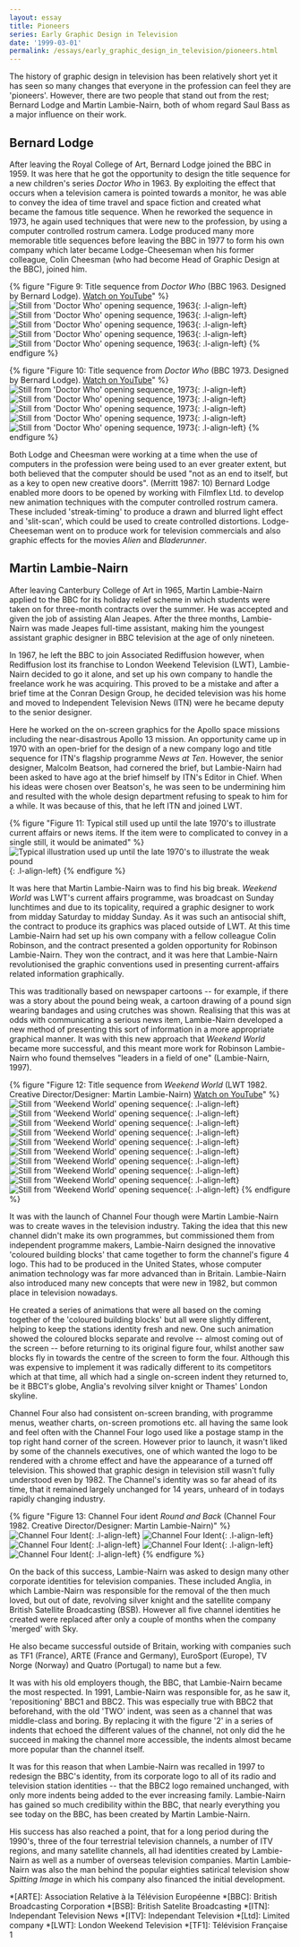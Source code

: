 ```yaml
---
layout: essay
title: Pioneers
series: Early Graphic Design in Television
date: '1999-03-01'
permalink: /essays/early_graphic_design_in_television/pioneers.html
---
```

The history of graphic design in television has been relatively short yet it has seen so many changes that everyone in the profession can feel they are 'pioneers'. However, there are two people that stand out from the rest; Bernard Lodge and Martin Lambie-Nairn, both of whom regard Saul Bass as a major influence on their work.

## Bernard Lodge
After leaving the Royal College of Art, Bernard Lodge joined the BBC in 1959. It was here that he got the opportunity to design the title sequence for a new children's series <cite>Doctor Who</cite> in 1963. By exploiting the effect that occurs when a television camera is pointed towards a monitor, he was able to convey the idea of time travel and space fiction and created what became the famous title sequence. When he reworked the sequence in 1973, he again used techniques that were new to the profession, by using a computer controlled rostrum camera. Lodge produced many more memorable title sequences before leaving the BBC in 1977 to form his own company which later became Lodge-Cheeseman when his former colleague, Colin Cheesman (who had become Head of Graphic Design at the BBC), joined him.

{% figure "Figure 9: Title sequence from <cite>Doctor Who</cite> (BBC 1963. Designed by Bernard Lodge). [Watch on YouTube](https://www.youtube.com/watch?v=Oz7e9kQ2-Uk)" %}
![Still from 'Doctor Who' opening sequence, 1963](/assets/images/essays/early_graphic_design_in_television/figure-9a.png){: .l-align-left}
![Still from 'Doctor Who' opening sequence, 1963](/assets/images/essays/early_graphic_design_in_television/figure-9b.png){: .l-align-left}
![Still from 'Doctor Who' opening sequence, 1963](/assets/images/essays/early_graphic_design_in_television/figure-9c.png){: .l-align-left}
![Still from 'Doctor Who' opening sequence, 1963](/assets/images/essays/early_graphic_design_in_television/figure-9d.png){: .l-align-left}
![Still from 'Doctor Who' opening sequence, 1963](/assets/images/essays/early_graphic_design_in_television/figure-9e.png){: .l-align-left}
{% endfigure %}

{% figure "Figure 10: Title sequence from <cite>Doctor Who</cite> (BBC 1973. Designed by Bernard Lodge). [Watch on YouTube](https://www.youtube.com/watch?v=bKg9tuSbXmk)" %}
![Still from 'Doctor Who' opening sequence, 1973](/assets/images/essays/early_graphic_design_in_television/figure-10a.png){: .l-align-left}
![Still from 'Doctor Who' opening sequence, 1973](/assets/images/essays/early_graphic_design_in_television/figure-10b.png){: .l-align-left}
![Still from 'Doctor Who' opening sequence, 1973](/assets/images/essays/early_graphic_design_in_television/figure-10c.png){: .l-align-left}
![Still from 'Doctor Who' opening sequence, 1973](/assets/images/essays/early_graphic_design_in_television/figure-10d.png){: .l-align-left}
![Still from 'Doctor Who' opening sequence, 1973](/assets/images/essays/early_graphic_design_in_television/figure-10e.png){: .l-align-left}
{% endfigure %}

Both Lodge and Cheesman were working at a time when the use of computers in the profession were being used to an ever greater extent, but both believed that the computer should be used "not as an end to itself, but as a key to open new creative doors". (Merritt 1987: 10) Bernard Lodge enabled more doors to be opened by working with Filmflex Ltd. to develop new animation techniques with the computer controlled rostrum camera. These included 'streak-timing' to produce a drawn and blurred light effect and 'slit-scan', which could be used to create controlled distortions. Lodge-Cheeseman went on to produce work for television commercials and also graphic effects for the movies <cite>Alien</cite> and <cite>Bladerunner</cite>.

## Martin Lambie-Nairn
After leaving Canterbury College of Art in 1965, Martin Lambie-Nairn applied to the BBC for its holiday relief scheme in which students were taken on for three-month contracts over the summer. He was accepted and given the job of assisting Alan Jeapes. After the three months, Lambie-Nairn was made Jeapes full-time assistant, making him the youngest assistant graphic designer in BBC television at the age of only nineteen.

In 1967, he left the BBC to join Associated Rediffusion however, when Rediffusion lost its franchise to London Weekend Television (LWT), Lambie-Nairn decided to go it alone, and set up his own company to handle the freelance work he was acquiring. This proved to be a mistake and after a brief time at the Conran Design Group, he decided television was his home and moved to Independent Television News (ITN) were he became deputy to the senior designer.

Here he worked on the on-screen graphics for the Apollo space missions including the near-disastrous Apollo 13 mission. An opportunity came up in 1970 with an open-brief for the design of a new company logo and title sequence for ITN's flagship programme <cite>News at Ten</cite>. However, the senior designer, Malcolm Beatson, had cornered the brief, but Lambie-Nairn had been asked to have ago at the brief himself by ITN's Editor in Chief. When his ideas were chosen over Beatson's, he was seen to be undermining him and resulted with the whole design department refusing to speak to him for a while. It was because of this, that he left ITN and joined LWT.

{% figure "Figure 11: Typical still used up until the late 1970's to illustrate current affairs or news items. If the item were to complicated to convey in a single still, it would be animated" %}
![Typical illustration used up until the late 1970's to illustrate the weak pound](/assets/images/essays/early_graphic_design_in_television/figure-11.png){: .l-align-left}
{% endfigure %}

It was here that Martin Lambie-Nairn was to find his big break. <cite>Weekend World</cite> was LWT's current affairs programme, was broadcast on Sunday lunchtimes and due to its topicality, required a graphic designer to work from midday Saturday to midday Sunday. As it was such an antisocial shift, the contract to produce its graphics was placed outside of LWT. At this time Lambie-Nairn had set up his own company with a fellow colleague Colin Robinson, and the contract presented a golden opportunity for Robinson Lambie-Nairn. They won the contract, and it was here that Lambie-Nairn revolutionised the graphic conventions used in presenting current-affairs related information graphically.

This was traditionally based on newspaper cartoons -- for example, if there was a story about the pound being weak, a cartoon drawing of a pound sign wearing bandages and using crutches was shown. Realising that this was at odds with communicating a serious news item, Lambie-Nairn developed a new method of presenting this sort of information in a more appropriate graphical manner. It was with this new approach that <cite>Weekend World</cite> became more successful, and this meant more work for Robinson Lambie-Nairn who found themselves "leaders in a field of one" (Lambie-Nairn, 1997).

{% figure "Figure 12: Title sequence from <cite>Weekend World</cite> (LWT 1982. Creative Director/Designer: Martin Lambie-Nairn) [Watch on YouTube](https://www.youtube.com/watch?v=Nsf6zIxlOd8)" %}
![Still from 'Weekend World' opening sequence](/assets/images/essays/early_graphic_design_in_television/figure-12a.png){: .l-align-left}
![Still from 'Weekend World' opening sequence](/assets/images/essays/early_graphic_design_in_television/figure-12b.png){: .l-align-left}
![Still from 'Weekend World' opening sequence](/assets/images/essays/early_graphic_design_in_television/figure-12c.png){: .l-align-left}
![Still from 'Weekend World' opening sequence](/assets/images/essays/early_graphic_design_in_television/figure-12d.png){: .l-align-left}
![Still from 'Weekend World' opening sequence](/assets/images/essays/early_graphic_design_in_television/figure-12e.png){: .l-align-left}
![Still from 'Weekend World' opening sequence](/assets/images/essays/early_graphic_design_in_television/figure-12f.png){: .l-align-left}
![Still from 'Weekend World' opening sequence](/assets/images/essays/early_graphic_design_in_television/figure-12g.png){: .l-align-left}
![Still from 'Weekend World' opening sequence](/assets/images/essays/early_graphic_design_in_television/figure-12h.png){: .l-align-left}
![Still from 'Weekend World' opening sequence](/assets/images/essays/early_graphic_design_in_television/figure-12i.png){: .l-align-left}
![Still from 'Weekend World' opening sequence](/assets/images/essays/early_graphic_design_in_television/figure-12j.png){: .l-align-left}
{% endfigure %}

It was with the launch of Channel Four though were Martin Lambie-Nairn was to create waves in the television industry. Taking the idea that this new channel didn't make its own programmes, but commissioned them from independent programme makers, Lambie-Nairn designed the innovative 'coloured building blocks' that came together to form the channel's figure 4 logo. This had to be produced in the United States, whose computer animation technology was far more advanced than in Britain. Lambie-Nairn also introduced many new concepts that were new in 1982, but common place in television nowadays.

He created a series of animations that were all based on the coming together of the 'coloured building blocks' but all were slightly different, helping to keep the stations identity fresh and new. One such animation showed the coloured blocks separate and revolve -- almost coming out of the screen -- before returning to its original figure four, whilst another saw blocks fly in towards the centre of the screen to form the four. Although this was expensive to implement it was radically different to its competitors which at that time, all which had a single on-screen indent they returned to, be it BBC1's globe, Anglia's revolving silver knight or Thames' London skyline.

Channel Four also had consistent on-screen branding, with programme menus, weather charts, on-screen promotions etc. all having the same look and feel often with the Channel Four logo used like a postage stamp in the top right hand corner of the screen. However prior to launch, it wasn't liked by some of the channels executives, one of which wanted the logo to be rendered with a chrome effect and have the appearance of a turned off television. This showed that graphic design in television still wasn't fully understood even by 1982. The Channel's identity was so far ahead of its time, that it remained largely unchanged for 14 years, unheard of in todays rapidly changing industry.

{% figure "Figure 13: Channel Four ident <cite>Round and Back</cite> (Channel Four 1982. Creative Director/Designer: Martin Lambie-Nairn)" %}
![Channel Four Ident](/assets/images/essays/early_graphic_design_in_television/figure-13a.png){: .l-align-left}
![Channel Four Ident](/assets/images/essays/early_graphic_design_in_television/figure-13b.png){: .l-align-left}
![Channel Four Ident](/assets/images/essays/early_graphic_design_in_television/figure-13c.png){: .l-align-left}
![Channel Four Ident](/assets/images/essays/early_graphic_design_in_television/figure-13d.png){: .l-align-left}
![Channel Four Ident](/assets/images/essays/early_graphic_design_in_television/figure-13e.png){: .l-align-left}
{% endfigure %}

On the back of this success, Lambie-Nairn was asked to design many other corporate identities for television companies. These included Anglia, in which Lambie-Nairn was responsible for the removal of the then much loved, but out of date, revolving silver knight and the satellite company British Satellite Broadcasting (BSB). However all five channel identities he created were replaced after only a couple of months when the company 'merged' with Sky.

He also became successful outside of Britain, working with companies such as <span lang="fr">TF1 (France)</span>, <span lang="fr">ARTE</span> (France and Germany), EuroSport (Europe), <span lang="no">TV Norge</span> (Norway) and <span lang="pt">Quatro</span> (Portugal) to name but a few.

It was with his old employers though, the BBC, that Lambie-Nairn became the most respected. In 1991, Lambie-Nairn was responsible for, as he saw it, 'repositioning' BBC1 and BBC2. This was especially true with BBC2 that beforehand, with the old 'TWO' indent, was seen as a channel that was middle-class and boring. By replacing it with the figure '2' in a series of indents that echoed the different values of the channel, not only did the he succeed in making the channel more accessible, the indents almost became more popular than the channel itself.

It was for this reason that when Lambie-Nairn was recalled in 1997 to redesign the BBC's identity, from its corporate logo to all of its radio and television station identities -- that the BBC2 logo remained unchanged, with only more indents being added to the ever increasing family. Lambie-Nairn has gained so much credibility within the BBC, that nearly everything you see today on the BBC, has been created by Martin Lambie-Nairn.

His success has also reached a point, that for a long period during the 1990's, three of the four terrestrial television channels, a number of ITV regions, and many satellite channels, all had identities created by Lambie-Nairn as well as a number of overseas television companies. Martin Lambie-Nairn was also the man behind the popular eighties satirical television show <cite>Spitting Image</cite> in which his company also financed the initial development.

*[ARTE]: Association Relative à la Télévision Européenne
*[BBC]: British Broadcasting Corporation
*[BSB]: British Satelite Broadcasting
*[ITN]: Independant Television News
*[ITV]: Independant Television
*[Ltd]: Limited company
*[LWT]: London Weekend Television
*[TF1]: Télévision Française 1
